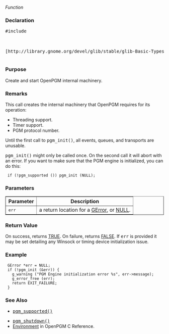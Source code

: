 _Function_
### Declaration ###
<pre>
#include <pgm/pgm.h><br>
<br>
[http://library.gnome.org/devel/glib/stable/glib-Basic-Types.html#gboolean gboolean] *pgm_init* ([http://library.gnome.org/devel/glib/stable/glib-Error-Reporting.html#GError GError]**     error);<br>
</pre>

### Purpose ###
Create and start OpenPGM internal machinery.

### Remarks ###
This call creates the internal machinery that OpenPGM requires for its operation:

  * Threading support.
  * Timer support.
  * PGM protocol number.

Until the first call to <tt>pgm_init()</tt>, all events, queues, and transports are unusable.

<tt>pgm_init()</tt> might only be called once. On the second call it will abort with an error. If you want to make sure that the PGM engine is initialized, you can do this:

```
 if (!pgm_supported ()) pgm_init (NULL);
```

### Parameters ###

<table cellpadding='5' border='1' cellspacing='0'>
<tr>
<th>Parameter</th>
<th>Description</th>
</tr>
<tr>
<td><tt>err</tt></td>
<td>a return location for a <a href='http://library.gnome.org/devel/glib/stable/glib-Error-Reporting.html#GError'>GError</a>, or <a href='http://library.gnome.org/devel/glib/stable/glib-Standard-Macros.html#NULL--CAPS'>NULL</a>.</td>
</tr>
</table>


### Return Value ###
On success, returns [TRUE](http://library.gnome.org/devel/glib/stable/glib-Standard-Macros.html#TRUE--CAPS).  On failure, returns [FALSE](http://library.gnome.org/devel/glib/stable/glib-Standard-Macros.html#FALSE--CAPS).  If <tt>err</tt> is provided it may be set detailing any Winsock or timing device initialization issue.


### Example ###
```
 GError *err = NULL;
 if (!pgm_init (&err)) {
   g_warning ("PGM Engine initialization error %s", err->message);
   g_error_free (err);
   return EXIT_FAILURE;
 }
```

### See Also ###
  * <tt><a href='OpenPgm2CReferencePgmSupported.md'>pgm_supported()</a></tt><br>
<ul><li><tt><a href='OpenPgm2CReferencePgmShutdown.md'>pgm_shutdown()</a></tt><br>
</li><li><a href='OpenPgm2CReferenceEnvironment.md'>Environment</a> in OpenPGM C Reference.